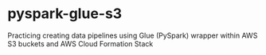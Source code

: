 # pyspark-glue-s3
Practicing creating data pipelines using Glue (PySpark) wrapper within AWS S3 buckets and AWS Cloud Formation Stack
